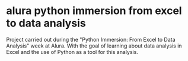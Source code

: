 # alura python immersion from excel to data analysis
 Project carried out during the "Python Immersion: From Excel to Data Analysis" week at Alura. With the goal of learning about data analysis in Excel and the use of Python as a tool for this analysis.
